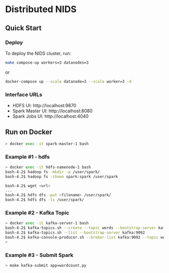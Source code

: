 # Distributed NIDS

## Quick Start


### Deploy
To deploy the NIDS cluster, run:
```bash
make compose-up workers=3 datanodes=3
```
or
```bash
docker-compose up --scale datanode=3 --scale worker=3 -d
```

### Interface URLs
- HDFS UI: http://localhost:9870
- Spark Master UI: http://localhost:8080
- Spark Jobs UI: http://localhost:4040

## Run on Docker
```bash
> docker exec -it spark-master-1 bash
```

### Example #1 - hdfs
```bash
> docker exec -it hdfs-namenode-1 bash
bash-4.2$ hadoop fs -mkdir -p /user/spark/
bash-4.2$ hadoop fs -chown spark:spark /user/spark

bash-4.2$ wget <url>
...
bash-4.2$ hdfs dfs -put <filename> /user/spark/
bash-4.2$ hdfs dfs -ls /user/spark/
```

### Example #2 - Kafka Topic
```bash
> docker exec -it kafka-server-1 bash
bash-4.2$ kafka-topics.sh --create --topic words --bootstrap-server kafka:9092
bash-4.2$ kafka-topics.sh --list --bootstrap-server kafka:9092
bash-4.2$ kafka-console-producer.sh --broker-list kafka:9092 --topic words
>
```

### Example #3 - Submit Spark
```bash
> make kafka-submit app=wordcount.py
```

